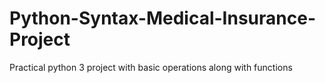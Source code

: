 # Python-Syntax-Medical-Insurance-Project
Practical python 3 project with basic operations along with functions
